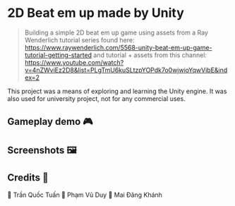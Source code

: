 # 2D Beat em up made by Unity
> Building a simple 2D beat em up game using assets from a Ray Wenderlich tutorial series found here: https://www.raywenderlich.com/5568-unity-beat-em-up-game-tutorial-getting-started and tutorial + assets from this channel: https://www.youtube.com/watch?v=4nZWviEz2D8&list=PLgTmU6kuSLtzpYOPdk7o0wjwioYqwVibE&index=2

This project was a means of exploring and learning the Unity engine. It was also used for university project, not for any commercial uses.

## Gameplay demo :video_game:

## Screenshots :framed_picture:

## Credits :mag_right:
:boy: Trần Quốc Tuấn
:boy: Phạm Vũ Duy
:boy: Mai Đăng Khánh